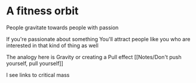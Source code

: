 # A fitness orbit

People gravitate towards people with passion

If you're passionate about something
You'll attract people like you who are interested in that kind of thing as well

The analogy here is 
Gravity
or creating a Pull effect
[[Notes/Don't push yourself, pull yourself]]

I see links to critical mass
